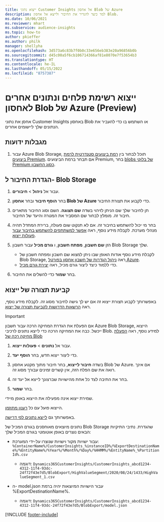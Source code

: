 ```yaml
---
title: ייצוא נתוני Customer Insights אל אחסון Blob של Azure
description: למד כיצד להגדיר את החיבור ולייצא אל אחסון Blob.
ms.date: 10/06/2021
ms.reviewer: mhart
ms.subservice: audience-insights
ms.topic: how-to
author: pkieffer
ms.author: philk
manager: shellyha
ms.openlocfilehash: 3d573a6c83b7f0b0c33e656eb383e20a96856b0b
ms.sourcegitcommit: d45c00a5f6cb106714366af81e8070e7f53654b3
ms.translationtype: HT
ms.contentlocale: he-IL
ms.lasthandoff: 05/15/2022
ms.locfileid: "8757387"
---
```

# <a name="export-segment-list-and-other-data-to-azure-blob-storage-preview"></a>ייצוא רשימת פלחים ונתונים אחרים לאחסון Blob של Azure‏ (Preview)

אחסן את נתוני Customer Insights באחסון Blob או השתמש בו כדי להעביר את הנתונים שלך ליישומים אחרים.

## <a name="known-limitations"></a>מגבלות ידועות

1. עבור Azure Blob Storage, תוכל לבחור בין [רמת ביצועים סטנדרטית לרמת ביצועים Premium](/azure/storage/blobs/storage-blob-performance-tiers). אם תבחר ברמת הביצועים Premium, בחר [blobs של בלוקי Premium כסוג החשבון](/azure/storage/common/storage-account-overview#types-of-storage-accounts).

## <a name="set-up-the-connection-to-blob-storage"></a>הגדרת החיבור ל- Blob Storage

1. עבור אל **ניהול** > **חיבורים**.

1. בחר **הוסף חיבור** ובחר **אחסון Blob של Azure** כדי לקבוע את תצורת החיבור.

1. תן לחיבור שלך שם הניתן לזיהוי בשדה **שם תצוגה**. השם וסוג החיבור מתארים חיבור זה. מומלץ לבחור שם המסביר את המטרה והיעד של החיבור.

1. בחר מי יכול להשתמש בחיבור זה. אם לא תנקוט שום פעולה, ברירת המחדל תהיה מנהלי מערכת. לקבלת מידע נוסף, ראה [אפשר למשתתפים להשתמש בחיבור עבור פעולות ייצוא](connections.md#allow-contributors-to-use-a-connection-for-exports).

1. הזן **שם חשבון**, **מפתח חשבון**, ו **גורם מכיל** עבור חשבון Blob Storage שלך.
    - לקבלת מידע נוסף אודות האופן שבו ניתן למצוא שם חשבון ומפתח חשבון של Blob Storage, ראה [ניהול הגדרות של חשבון אחסון בפורטל Azure](/azure/storage/common/storage-account-manage).
    - כדי ללמוד כיצד ליצור גורם מכיל, ראה [יצירת גורם מכיל](/azure/storage/blobs/storage-quickstart-blobs-portal#create-a-container).

1. בחר **שמור** כדי להשלים את החיבור. 

## <a name="configure-an-export"></a>קביעת תצורה של ייצוא

באפשרותך לקבוע תצורת ייצוא זה אם יש לך גישה לחיבור מסוג זה. לקבלת מידע נוסף, ראה [הרשאות הדרושות לקביעת תצורה של ייצוא](export-destinations.md#set-up-a-new-export).

> [!IMPORTANT]
> אם הפעלת את הגדרת המחיקה הרכה עבור חשבון Azure Blob Storage, הייצוא ייכשל. כבה את המחיקה הרכה כדי לייצא נתונים לרכיבי Blob. למידע נוסף, ראה [הפעלת מחיקה רכה של Blob](/azure/storage/blobs/soft-delete-blob-enable)

1. עבור אל **נתונים** > **פעולות ייצוא**.

1. כדי ליצור ייצוא חדש, בחר **הוסף יעד**.

1. בשדה **חיבור לייצוא**, בחר חיבור מתוך מקטע אחסון Blob של Azure. אם אינך רואה את שם הפלח הזה, אין קשרים זמינים עבורך מסוג זה.

1. בחר את התיבה לצד כל אחת מהישויות שברצונך לייצא אל יעד זה.

1. בחר **שמור**.

שמירת ייצוא אינה מפעילה את הייצוא באופן מיידי.

הייצוא פועל עם כל [רענון מתוזמן](system.md#schedule-tab).     

באפשרותך גם [לייצא נתונים לפי דרישה](export-destinations.md#run-exports-on-demand). 

נתונים מיוצאים מאוחסנים בגורם המכיל של Blob Storage שהגדרת. נתיבי התיקיות הבאים נוצרים באופן אוטומטי בגורם המכיל שלך:

- עבור ישויות מקור וישויות שנוצרו על-ידי המערכת:   
  `%ContainerName%/CustomerInsights_%instanceID%/%ExportDestinationName%/%EntityName%/%Year%/%Month%/%Day%/%HHMM%/%EntityName%_%PartitionId%.csv`  
  - דוגמה: `Dynamics365CustomerInsights/CustomerInsights_abcd1234-4312-11f4-93dc-24f72f43e7d5/BlobExport/HighValueSegment/2020/08/24/1433/HighValueSegment_1.csv`
 
- ה- model.json עבור הישויות המיוצאות יהיה ברמת %ExportDestinationName%.  
  - דוגמה: `Dynamics365CustomerInsights/CustomerInsights_abcd1234-4312-11f4-93dc-24f72f43e7d5/BlobExport/model.json`

[!INCLUDE [footer-include](includes/footer-banner.md)]
